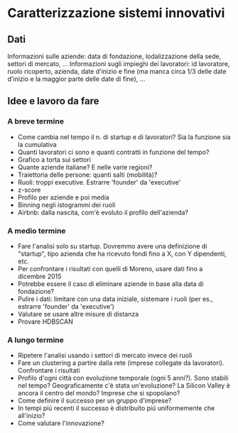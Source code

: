 # Caratterizzazione sistemi innovativi

## Dati
Informazioni sulle aziende: data di fondazione, lodalizzazione della sede, settori di mercato, ...
Informazioni sugli impieghi dei lavoratori: id lavoratore, ruolo ricoperto, azienda, date d'inizio e fine (ma manca circa 1/3 delle date d'inizio e la maggior parte delle date di fine), ...

## Idee e lavoro da fare

### A breve termine
- Come cambia nel tempo il n. di startup e di lavoratori? Sia la funzione sia la cumulativa
- Quanti lavoratori ci sono e quanti contratti in funzione del tempo?
- Grafico a torta sui settori
- Quante aziende italiane? E nelle varie regioni?
- Traiettoria delle persone: quanti salti (mobilità)?
- Ruoli: troppi executive. Estrarre 'founder' da 'executive'
- z-score
- Profilo per aziende e poi media
- Binning negli istogrammi dei ruoli
- Airbnb: dalla nascita, com'è evoluto il profilo dell'azienda?

### A medio termine
- Fare l'analisi solo su startup. Dovremmo avere una definizione di "startup", tipo azienda che ha ricevuto fondi fino a X, con Y dipendenti, etc.
- Per confrontare i risultati con quelli di Moreno, usare dati fino a dicembre 2015
- Potrebbe essere il caso di eliminare aziende in base alla data di fondazione?
- Pulire i dati: limitare con una data iniziale, sistemare i ruoli (per es., estrarre 'founder' da 'executive')
- Valutare se usare altre misure di distanza
- Provare HDBSCAN

### A lungo termine
- Ripetere l'analisi usando i settori di mercato invece dei ruoli
- Fare un clustering a partire dalla rete (imprese collegate da lavoratori). Confrontare i risultati
- Profilo d'ogni città con evoluzione temporale (ogni 5 anni?). Sono stabili nel tempo? Geograficamente c'è stata un'evoluzione? La Silicon Valley è ancora il centro del mondo? Imprese che si spopolano?
- Come definire il successo per un gruppo d'imprese?
- In tempi piú recenti il successo è distribuito piú uniformemente che all'inizio?
- Come valutare l'innovazione?
